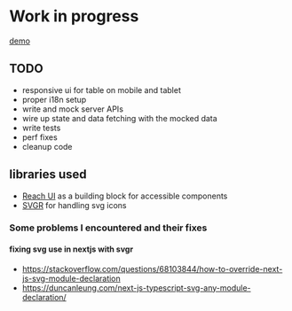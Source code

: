 # Work in progress

[demo](https://compassionate-brattain-4c4f05.netlify.app)

## TODO

- responsive ui for table on mobile and tablet
- proper i18n setup
- write and mock server APIs
- wire up state and data fetching with the mocked data
- write tests
- perf fixes
- cleanup code

## libraries used
- [Reach UI](https://reach.tech/) as a building block for accessible components
- [SVGR](https://react-svgr.com/) for handling svg icons

### Some problems I encountered and their fixes 

#### fixing svg use in nextjs with svgr

- https://stackoverflow.com/questions/68103844/how-to-override-next-js-svg-module-declaration
- https://duncanleung.com/next-js-typescript-svg-any-module-declaration/
